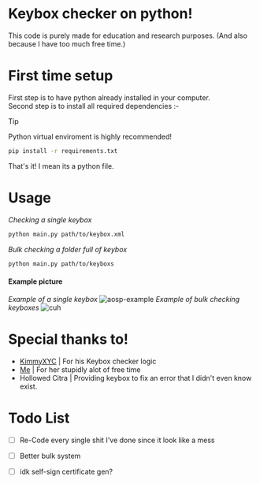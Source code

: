 # Keybox checker on python!
This code is purely made for education and research purposes. (And also because I have too much free time.)
# First time setup
First step is to have python already installed in your computer.\
Second step is to install all required dependencies :-

> [!TIP]
> Python virtual enviroment is highly recommended!
```bash
pip install -r requirements.txt

```
That's it! I mean its a python file.

# Usage
*Checking a single keybox*
```bash
python main.py path/to/keybox.xml
```
*Bulk checking a folder full of keybox*
```bash
python main.py path/to/keyboxs
```

#### Example picture
*Example of a single keybox*
![aosp-example](https://github.com/user-attachments/assets/fad99171-677b-458a-8eb7-299c05519827)
*Example of bulk checking keyboxes*
![cuh](https://github.com/user-attachments/assets/88ae7f19-6e73-478c-8385-2b5492cc7178)

# Special thanks to!
- [KimmyXYC](https://github.com/KimmyXYC/KeyboxChecker) | For his Keybox checker logic
- [Me](https://github.com/senyxlois) | For her stupidly alot of free time
- Hollowed Citra | Providing keybox to fix an error that I didn't even know exist.

# Todo List
- [ ] Re-Code every single shit I've done since it look like a mess
- [ ] Better bulk system
- [ ] idk self-sign certificate gen?

